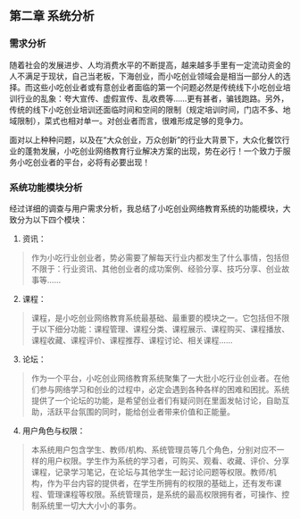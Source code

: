 ## 第二章 系统分析

### 需求分析

随着社会的发展进步、人均消费水平的不断提高，越来越多手里有一定流动资金的人不满足于现状，自己当老板，下海创业，而小吃创业领域会是相当一部分人的选择。而这些小吃创业者或有意创业者面临的第一个问题必然是传统线下小吃创业培训行业的乱象：夸大宣传、虚假宣传、乱收费等……更有甚者，骗钱跑路。另外，传统的线下小吃创业培训还面临时间和空间的限制（规定培训时间，门店不多、地域限制），菜式也相对单一。对创业者而言，很难形成足够的竞争力。

面对以上种种问题，以及在“大众创业，万众创新”的行业大背景下，大众化餐饮行业的蓬勃发展，小吃创业网络教育行业解决方案的出现，势在必行！一个致力于服务小吃创业者的平台，必将有必要出现！

### 系统功能模块分析

经过详细的调查与用户需求分析，我总结了小吃创业网络教育系统的功能模块，大致分为以下四个模块：

1. 资讯：

  > 作为小吃行业创业者，势必需要了解每天行业内都发生了什么事情，包括但不限于：行业资讯、其他创业者的成功案例、经验分享、技巧分享、创业故事等……

2. 课程：

  > 课程，是小吃创业网络教育系统最基础、最重要的模块之一。它包括但不限于以下细分功能：课程管理、课程分类、课程展示、课程购买、课程播放、课程收藏、课程评价、课程推荐、课程讨论、相关课程……

3. 论坛：

  > 作为一个平台，小吃创业网络教育系统聚集了一大批小吃行业创业者。在他们参与网络学习和创业的过程中，必定会遇到各种各样的困难和困扰。系统提供了一个论坛的功能，是希望创业者们有疑问则在里面发帖讨论，自助互助，活跃平台氛围的同时，能给创业者带来价值和正能量。

4. 用户角色与权限：

  > 本系统用户包含学生、教师/机构、系统管理员等几个角色，分别对应不一样的用户权限。学生作为系统的学习者，可购买、观看、收藏、评价、分享课程，记录学习笔记，在论坛与其他学生一起讨论问题等权限。教师/机构，作为平台内容的提供者，在学生所拥有的权限的基础上，还有发布课程、管理课程等权限。系统管理员，是系统的最高权限拥有者，可操作、控制系统里一切大大小小的事务。
